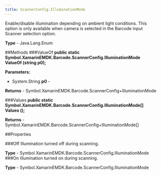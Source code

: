 ```yaml
---
title: ScannerConfig.IlluminationMode
---
```

Enable/disable illumination depending on ambient light conditions. This option is only available when camera is selected in the Barcode input Scanner selection option.

**Type** - Java.Lang.Enum

##Methods
###ValueOf
**public static Symbol.XamarinEMDK.Barcode.ScannerConfig.IlluminationMode ValueOf (string p0);**


        

**Parameters:** 

* System.String **p0** - 
        

**Returns** - Symbol.XamarinEMDK.Barcode.ScannerConfig+IlluminationMode

###Values
**public static Symbol.XamarinEMDK.Barcode.ScannerConfig.IlluminationMode[] Values ();**


        


**Returns** - Symbol.XamarinEMDK.Barcode.ScannerConfig+IlluminationMode[]

##Properties

###Off
Illumination turned off during scanning.

**Type** - Symbol.XamarinEMDK.Barcode.ScannerConfig.IlluminationMode
###On
Illumination turned on during scanning.

**Type** - Symbol.XamarinEMDK.Barcode.ScannerConfig.IlluminationMode


